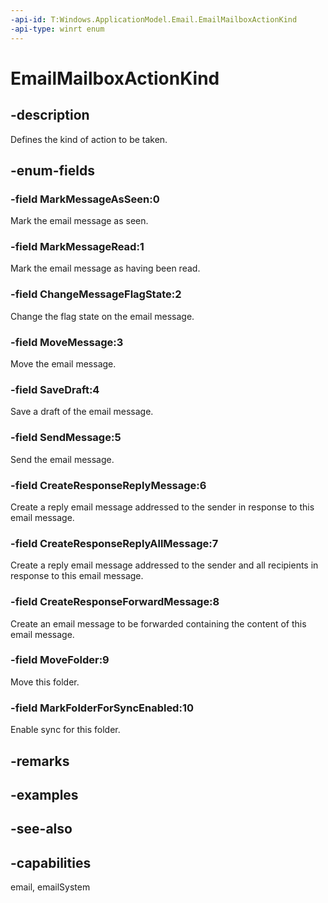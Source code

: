 ```yaml
---
-api-id: T:Windows.ApplicationModel.Email.EmailMailboxActionKind
-api-type: winrt enum
---
```


<!-- Enumeration syntax
public enum Windows.ApplicationModel.Email.EmailMailboxActionKind : int
-->

# EmailMailboxActionKind

## -description
Defines the kind of action to be taken.

## -enum-fields
### -field MarkMessageAsSeen:0
Mark the email message as seen.

### -field MarkMessageRead:1
Mark the email message as having been read.

### -field ChangeMessageFlagState:2
Change the flag state on the email message.

### -field MoveMessage:3
Move the email message.

### -field SaveDraft:4
Save a draft of the email message.

### -field SendMessage:5
Send the email message.

### -field CreateResponseReplyMessage:6
Create a reply email message addressed to the sender in response to this email message.

### -field CreateResponseReplyAllMessage:7
Create a reply email message addressed to the sender and all recipients in response to this email message.

### -field CreateResponseForwardMessage:8
Create an email message to be forwarded containing the content of this email message.

### -field MoveFolder:9
Move this folder.

### -field MarkFolderForSyncEnabled:10
Enable sync for this folder.


## -remarks

## -examples

## -see-also
## -capabilities
email, emailSystem

